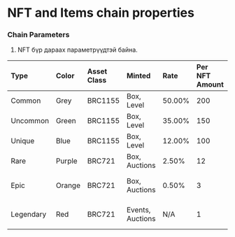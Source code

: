 # NFT and Items chain properties

### Chain Parameters

1.  NFT бүр дараах параметрүүдтэй байна.

| Type | Color | Asset Class | Minted | Rate | Per NFT Amount | Starting Hash Rate | Extras |
| :--- | :--- | :--- | :--- | :--- | :--- | :--- | :--- |
| Common | Grey | BRC1155 | Box, Level | 50.00% | 200 | 1 | None |
| Uncommon | Green | BRC1155 | Box, Level | 35.00% | 150 | 2 | None |
| Unique | Blue | BRC1155 | Box, Level | 12.00% | 100 | 3 | None |
| Rare | Purple | BRC721 | Box, Auctions | 2.50% | 12 | 10~40 | Edit Name |
| Epic | Orange | BRC721 | Box, Auctions | 0.50% | 3 | 50~120 | Edit Name, Message |
| Legendary | Red | BRC721 | Events, Auctions | N/A | 1 | 180~260 | Edit Name, Message |

